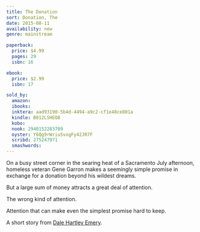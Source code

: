 ```yaml
---
title: The Donation
sort: Donation, The
date: 2015-08-11
availability: new
genre: mainstream

paperback:
  price: $4.99
  pages: 29
  isbn: 16

ebook:
  price: $2.99
  isbn: 17

sold_by:
  amazon:
  ibooks:
  inktera: aad93190-5b4d-4494-a9c2-cf1e48ce801a
  kindle: B012LSHEO8
  kobo:
  nook: 2940152283709
  oyster: Y6Qg9rWriuSvogFy42JR7F
  scribd: 275247971
  smashwords:
---
```


On a busy street corner in the searing heat of a Sacramento July afternoon,
homeless veteran Gene Garron
makes a seemingly simple promise
in exchange for a donation beyond his wildest dreams.

But a large sum of money attracts a great deal of attention.

The wrong kind of attention.

Attention that can make even the simplest promise hard to keep.

A short story
from [Dale Hartley Emery](http://dalehartleyemery.com).
